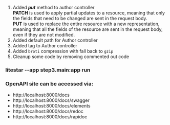 1. Added ***put*** method to author controller<br>
   **PATCH** is used to apply partial updates to a resource, meaning that only the fields that need to be changed are sent in the request body.<br>
   **PUT** is used to replace the entire resource with a new representation, meaning that all the fields of the resource are sent in the request body, even if they are not modified.
2. Added default path for Author controller
3. Added tag to Author controller
4. Added `broti` compression with fall back to `gzip` 
5. Cleanup some code by removing commented out code
 
### litestar --app step3.main:app run ###

### OpenAPI site can be accessed via: ###
   - http://localhost:8000/docs
   - http://localhost:8000/docs/swagger
   - http://localhost:8000/docs/elements
   - http://localhost:8000/docs/redoc
   - http://localhost:8000/docs/rapidoc